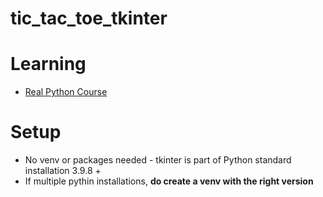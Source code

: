 # tic_tac_toe_tkinter

# Learning
- [Real Python Course](https://realpython.com/tic-tac-toe-python/)

# Setup
- No venv or packages needed - tkinter is part of Python standard installation 3.9.8 +
- If multiple pythin installations, <b> do create a venv with the right version </b>